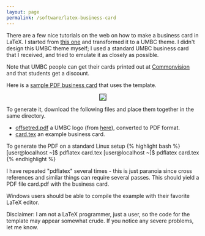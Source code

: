 ```yaml
---
layout: page
permalink: /software/latex-business-card
---
```


There are a few nice tutorials on the web on how to make a business card
in LaTeX. I started from
[this one](http://blog.widmann.org.uk/2009/05/27/1297)
and transformed it to a UMBC theme. I didn't design this UMBC theme myself;
I used a standard UMBC business card that I received, and tried to emulate it
as closely as possible.

Note that UMBC people can get their cards printed out at
[Commonvision](http://commonvision.umbc.edu)
and that students get a discount.

Here is a [sample PDF business card](http://www.umbc.edu/~araim1/pub/latex-business-card/card.pdf) that uses the template.

<center>
<p/><a href="http://www.umbc.edu/~araim1/pub/latex-business-card/card.pdf">
<img src="http://www.umbc.edu/~araim1/pub/latex-business-card/card.jpg" style="border: 1px solid black; float: none"/>
</a>
</center>

To generate it, download the following files and place them together in the same
directory.

* [offsetred.pdf](http://www.umbc.edu/~araim1/pub/latex-business-card/graphics/offsetred.pdf) a UMBC logo
(from [here](http://www.umbc.edu/umbcstyle/wordmarks.html)),
converted to PDF format.
* [card.tex](http://www.umbc.edu/~araim1/pub/latex-business-card/latex/card.tex) an example business card.

To generate the PDF on a standard Linux setup
{% highlight bash %}
[user@localhost ~]$ pdflatex card.tex
[user@localhost ~]$ pdflatex card.tex
{% endhighlight %}

I have repeated "pdflatex" several times - this is just paranoia since cross
references and similar things can require several passes. This should yield
a PDF file card.pdf with the business card.

Windows users should be able to compile the example with their favorite
LaTeX editor.

Disclaimer: I am not a LaTeX programmer, just a user, so the code for the template
may appear somewhat crude. If you notice any severe problems, let me know.
